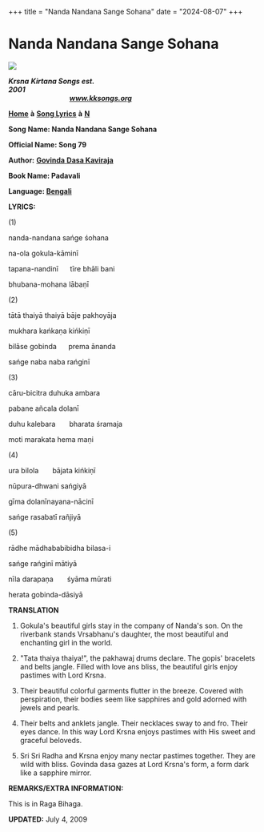 +++
title = "Nanda Nandana Sange Sohana"
date = "2024-08-07"
+++

# Nanda Nandana Sange Sohana
**[![](http://kksongs.org/image_files/image002.jpg)](http://kksongs.org/)**

**_Krsna_** **_Kirtana Songs est. 2001_**                                                                                                                                                      **_www.kksongs.org_**

**[Home](http://kksongs.org/)** **à** **[Song Lyrics](http://kksongs.org/lyrics.html)** **à** **[N](http://kksongs.org/songs/song_n.html)**

**Song Name: Nanda Nandana Sange Sohana**

**Official Name: Song 79**

**Author:** [**Govinda** **Dasa Kaviraja**](http://kksongs.org/authors/list/govindadasa.html)

**Book Name: Padavali**

**Language: [Bengali](http://kksongs.org/language/list/bengali.html)**

**LYRICS:**

(1)

nanda-nandana sańge śohana

na-ola gokula-kāminī

tapana-nandinī      tīre bhāli bani

bhubana-mohana lābaṇī

(2)

tātā thaiyā thaiyā bāje pakhoyāja

mukhara kańkaṇa kińkiṇī

bilāse gobinda      prema ānanda

sańge naba naba rańginī

(3)

cāru-bicitra duhuka ambara

pabane añcala dolanī

duhu kalebara       bharata śramaja

moti marakata hema maṇi

(4)

ura bilola       bājata kińkiṇī

nūpura-dhwani sańgiyā

gīma dolanīnayana-nācinī

sańge rasabatī rañjiyā

(5)

rādhe mādhababibidha bilasa-i

sańge rańginī mātiyā

nīla darapaṇa       śyāma mūrati

herata gobinda-dāsiyā

**TRANSLATION**

1) Gokula's beautiful girls stay in the company of Nanda's son. On the riverbank stands Vrsabhanu's daughter, the most beautiful and enchanting girl in the world.

2) "Tata thaiya thaiya!", the pakhawaj drums declare. The gopis' bracelets and belts jangle. Filled with love ans bliss, the beautiful girls enjoy pastimes with Lord Krsna.

3) Their beautiful colorful garments flutter in the breeze. Covered with perspiration, their bodies seem like sapphires and gold adorned with jewels and pearls.

4) Their belts and anklets jangle. Their necklaces sway to and fro. Their eyes dance. In this way Lord Krsna enjoys pastimes with His sweet and graceful beloveds.

5) Sri Sri Radha and Krsna enjoy many nectar pastimes together. They are wild with bliss. Govinda dasa gazes at Lord Krsna's form, a form dark like a sapphire mirror.

**REMARKS/EXTRA INFORMATION:**

This is in Raga Bihaga.

**UPDATED:** July 4, 2009